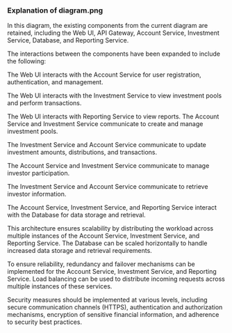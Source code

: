 ### Explanation of diagram.png

In this  diagram, the existing components from the current diagram are retained, including the Web UI, API Gateway, Account Service, Investment Service, Database, and Reporting Service.

The interactions between the components have been expanded to include the following:

The Web UI interacts with the Account Service for user registration, authentication, and management.

The Web UI interacts with the Investment Service to view investment pools and perform transactions.

The Web UI interacts with Reporting Service to view reports.
The Account Service and Investment Service communicate to create and manage investment pools.

The Investment Service and Account Service communicate to update investment amounts, distributions, and transactions.

The Account Service and Investment Service communicate to manage investor participation.

The Investment Service and Account Service communicate to retrieve investor information.

The Account Service, Investment Service, and Reporting Service interact with the Database for data storage and retrieval.

This architecture ensures scalability by distributing the workload across multiple instances of the Account Service, Investment Service, and Reporting Service. The Database can be scaled horizontally to handle increased data storage and retrieval requirements.


To ensure reliability, redundancy and failover mechanisms can be implemented for the Account Service, Investment Service, and Reporting Service. Load balancing can be used to distribute incoming requests across multiple instances of these services.


Security measures should be implemented at various levels, including secure communication channels (HTTPS), authentication and authorization mechanisms, encryption of sensitive financial information, and adherence to security best practices.

